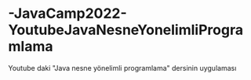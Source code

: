 # -JavaCamp2022-YoutubeJavaNesneYonelimliProgramlama
Youtube daki "Java nesne yönelimli programlama" dersinin uygulaması
